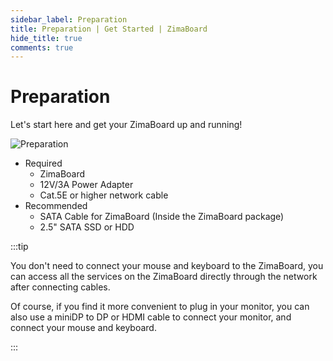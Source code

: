 ```yaml
---
sidebar_label: Preparation
title: Preparation | Get Started | ZimaBoard
hide_title: true
comments: true
---
```


# Preparation

Let's start here and get your ZimaBoard up and running!

<p><img
  src={require('./images/quickstart-preparation.jpg').default}
  alt="Preparation"
  style={{
    maxWidth: '80%',
    display: 'block',
    margin: 'auto'
    }}
/></p>

- Required
  - ZimaBoard 
  - 12V/3A Power Adapter
  - Cat.5E or higher network cable
- Recommended
  - SATA Cable for ZimaBoard (Inside the ZimaBoard package)
  - 2.5" SATA SSD or HDD

:::tip

You don't need to connect your mouse and keyboard to the ZimaBoard, you can access all the services on the ZimaBoard directly through the network after connecting cables.

Of course, if you find it more convenient to plug in your monitor, you can also use a miniDP to DP or HDMI cable to connect your monitor, and connect your mouse and keyboard.

:::